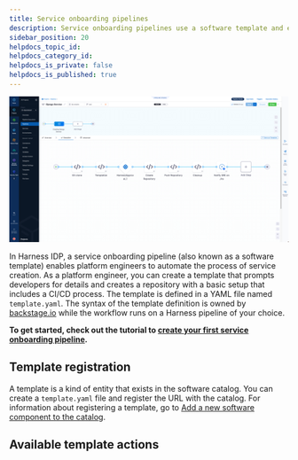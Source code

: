 ```yaml
---
title: Service onboarding pipelines
description: Service onboarding pipelines use a software template and enable a developer to spawn new software applications easily while following the company's best practices.
sidebar_position: 20
helpdocs_topic_id:
helpdocs_category_id:
helpdocs_is_private: false
helpdocs_is_published: true
---
```


![](../getting-started/static/pipelines-screenshot.png)

In Harness IDP, a service onboarding pipeline (also known as a software template) enables platform engineers to automate the process of service creation. As a platform engineer, you can create a template that prompts developers for details and creates a repository with a basic setup that includes a CI/CD process. The template is defined in a YAML file named `template.yaml`. The syntax of the template definition is owned by [backstage.io](https://backstage.io/docs/features/software-templates/writing-templates) while the workflow runs on a Harness pipeline of your choice.

<!-- See it in action: Demo video -->

**To get started, check out the tutorial to [create your first service onboarding pipeline](/tutorials/internal-developer-portal/service-onboarding-pipeline).**

## Template registration

A template is a kind of entity that exists in the software catalog. You can create a `template.yaml` file and register the URL with the catalog. For information about registering a template, go to [Add a new software component to the catalog](../getting-started/register-a-new-software-component.md).

## Available template actions
